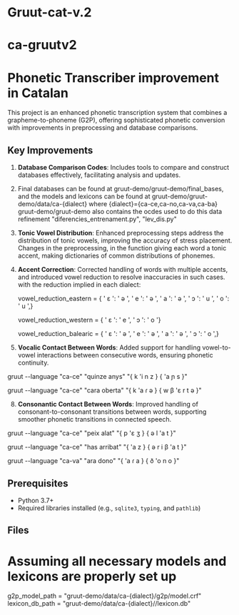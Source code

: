 # Gruut-cat-v.2

# ca-gruutv2

# Phonetic Transcriber improvement in Catalan

This project is an enhanced phonetic transcription system that combines a grapheme-to-phoneme (G2P), offering sophisticated phonetic conversion with improvements in preprocessing and database comparisons. 

## Key Improvements

1. **Database Comparison Codes**: Includes tools to compare and construct databases effectively, facilitating analysis and updates.
2. Final databases can be found at gruut-demo/gruut-demo/final_bases, and the models and lexicons can be found at gruut-demo/gruut-demo/data/ca-{dialect}
   where {dialect}={ca-ce,ca-no,ca-va,ca-ba}
   gruut-demo/gruut-demo also contains the ocdes used to do this data refinement "diferencies_entrenament.py", "lev_dis.py"
   
3. **Tonic Vowel Distribution**: Enhanced preprocessing steps address the distribution of tonic vowels, improving the accuracy of stress placement.
    Changes in the preprocessing, in the function giving each word a tonic accent, making dictionaries of common distributions of phonemes.
      
4. **Accent Correction**: Corrected handling of words with multiple accents, and introduced vowel reduction to resolve inaccuracies in such cases.
   with the reduction implied in each dialect:

    vowel_reduction_eastern = {
    ' ɛ ': ' ə ',
    ' e ': ' ə ',
    ' a ': ' ə ',
    ' ɔ ': ' u ',
    ' o ': ' u ',}

    vowel_reduction_western = {
    ' ɛ ': ' e ',
    ' ɔ ': ' o '}

    vowel_reduction_balearic = {
    ' ɛ ': ' ə ',
    ' e ': ' ə ',
    ' a ': ' ə ',
    ' ɔ ': ' o ',}


  
7. **Vocalic Contact Between Words**: Added support for handling vowel-to-vowel interactions between consecutive words, ensuring phonetic continuity.

gruut --language "ca-ce" "quinze anys"
"{ k 'i n z } { 'a ɲ s }"

gruut --language "ca-ce" "cara oberta"
"{ k 'a ɾ ə } { w β 'ɛ r t ə }"



8. **Consonantic Contact Between Words**: Improved handling of consonant-to-consonant transitions between words, supporting smoother phonetic transitions in connected speech.

gruut --language "ca-ce" "peix alat"
"{ p 'ɛ ʒ } { ə l 'a t }"

gruut --language "ca-ce" "has arribat"
"{ 'a z } { ə r i β 'a t }"

gruut --language "ca-va" "ara dono"
"{ 'a ɾ a } { ð 'o n o }"


## Prerequisites

- Python 3.7+
- Required libraries installed (e.g., `sqlite3`, `typing`, and `pathlib`)

## Files
# Assuming all necessary models and lexicons are properly set up
g2p_model_path = "gruut-demo/data/ca-{dialect}/g2p/model.crf"
lexicon_db_path = "gruut-demo/data/ca-{dialect}//lexicon.db"

